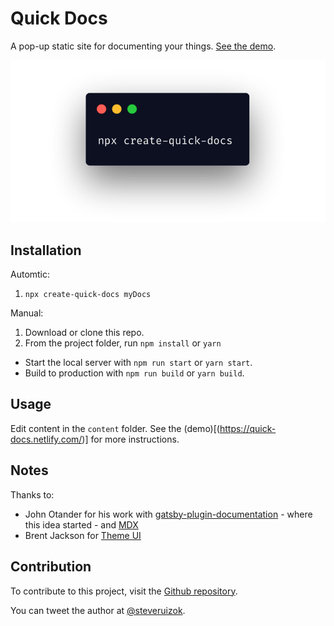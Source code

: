 # Quick Docs

A pop-up static site for documenting your things.
[See the demo](https://quick-docs.netlify.com/).

![quick docs image showing terminal](/content/assets/banner.png)

## Installation

Automtic:

1. `npx create-quick-docs myDocs`

Manual:

1. Download or clone this repo.
2. From the project folder, run `npm install` or `yarn`

- Start the local server with `npm run start` or `yarn start`.
- Build to production with `npm run build` or `yarn build`.

## Usage

Edit content in the `content` folder. See the
(demo)[(https://quick-docs.netlify.com/)] for more instructions.

## Notes

Thanks to:

- John Otander for his work with
  [gatsby-plugin-documentation](https://github.com/johno/gatsby-theme-documentation) -
  where this idea started - and [MDX](https://github.com/mdx-js/mdx)
- Brent Jackson for [Theme UI](https://github.com/system-ui/theme-ui)

## Contribution

To contribute to this project, visit the
[Github repository](https://github.com/steveruizok/quick-docs).

You can tweet the author at [@steveruizok](http://twitter.com/steveruizok).
